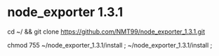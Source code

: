# node_exporter 1.3.1

cd ~/ && git clone https://github.com/NMT99/node_exporter_1.3.1.git

chmod 755 ~/node_exporter_1.3.1/install ; ~/node_exporter_1.3.1/install ;

